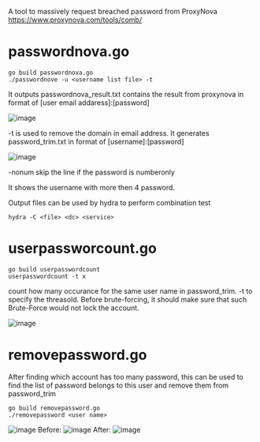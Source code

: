 A tool to massively request breached password from ProxyNova https://www.proxynova.com/tools/comb/

passwordnova.go
=====================
```
go build passwordnova.go
./passwordnove -u <username list file> -t
```
It outputs passwordnova_result.txt contains the result from proxynova in format of [user email addaress]:[password]

![image](https://github.com/restdone/passwordnova/assets/42227817/baed1f09-4f30-433b-be9d-81ed4c51af7a)


-t is used to remove the domain in email address. It generates password_trim.txt in format of [username]:[password]

![image](https://github.com/restdone/passwordnova/assets/42227817/095d864c-7396-406d-a555-6d8ee76c74c4)


-nonum skip the line if the password is numberonly

It shows the username with more then 4 password. 

Output files can be used by hydra to perform combination test
```
hydra -C <file> <dc> <service>
```

userpassworcount.go
=====================
```
go build userpasswordcount
userpasswordcount -t x
```
count how many occurance for the same user name in password_trim. -t to specify the threasold. Before brute-forcing, it should make sure that such Brute-Force would not lock the account.

![image](https://github.com/restdone/passwordnova/assets/42227817/d0387a60-a211-4d4f-ba9b-df5b4a906e42)



removepassword.go
=================
After finding which account has too many password, this can be used to find the list of password belongs to this user and remove them from password_trim
```
go build removepassword.go
./removepassword <user name>
```
![image](https://github.com/restdone/passwordnova/assets/42227817/ea8129e6-c6e1-41f3-a99c-80057459d760)
Before:
![image](https://github.com/restdone/passwordnova/assets/42227817/bb19af8b-1047-4eb0-8c56-5667d5e2b75d)
After:
![image](https://github.com/restdone/passwordnova/assets/42227817/5c5a0b18-c130-4c45-a32f-eebe453f3929)



